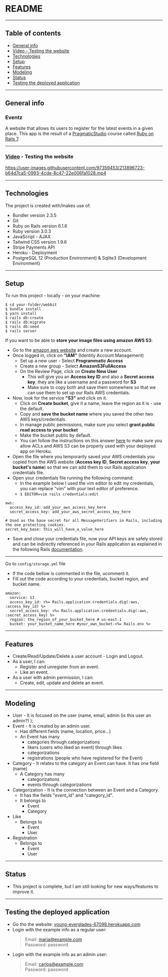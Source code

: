 # README
---
## Table of contents
* [General info](#general-info)
* [Video - Testing the website](#video---testing-the-website)
* [Technologies](#technologies)
* [Setup](#setup)
* [Features](#features)
* [Modeling](#modeling)
* [Status](#status)
* [Testing the deployed application](#testing-the-deployed-application)
***
## General info
### Eventz
A website that allows its users to register for the latest events in a given place.
This app is the result of a [PragmaticStudio](https://pragmaticstudio.com/) course called [Ruby on Rails 7](https://pragmaticstudio.com/rails).
***
### [Video](https://www.loom.com/share/f0f5396117d44f1a8de70bbf2acc3453) - Testing the website

https://user-images.githubusercontent.com/97359453/213896723-b64d7ca5-0993-4cde-8c47-22e006fa1028.mp4

---
## Technologies
The project is created with/makes use of:
* Bundler version 2.3.5
* Git
* Ruby on Rails version 6.1.6
* Ruby version 3.0.3
* JavaScript - AJAX
* Tailwind CSS version 1.9.6
* Stripe Payments API
* Heroku - Deployment
* PostgreSQL 12 (Production Environment) & Sqlite3 (Development Environment)
---
## Setup
To run this project - locally - on your machine:
```
$ cd your-folder/webbit
$ bundle install
$ yarn install
$ rails db:create
$ rails db:migrate
$ rails db:seed
$ rails server
```
If you want to be able to **store your image files using amazon AWS S3**:

 * Go to the [amazon aws website](https://aws.amazon.com/) and create a new account.
 * Once logged in, click on **"IAM"** (Identity Account Management)
	 * Set up a new user - Select **Programmatic Access**
	 * Create a new group - Select **AmazonS3FullAccess**
	 * On the Review Page, click on **Create New User**
		 * This will give you an **Access key ID** and also a **Secret access key**, they are like a username and a password for **S3**
		 * Make sure to copy both and save them somewhere so that we can use them to set up our Rails AWS credentials.
* Now, look for the service **"S3"** and click on it.
	* Click on **Create bucket**, give it a name, leave the region as it is - use the default.
	* Copy and **save the bucket name** where you saved the other two AWS keys/credentials.
	* In manage public permissions, make sure you select **grant public read access to your bucket**
	* Make the bucket public by default.
	* You can follow the instructions on this answer [here](https://stackoverflow.com/a/70603995) to make sure you allow ACLs and AWS S3 can be properly used with your deployed app on Heroku.
* Open the file where you temporarily saved your AWS credentials you copied from the AWS website (**Access key ID**, **Secret access key**, **your bucket's name**) so that we can add them to our Rails application credentials file.
 * Open your credentials file running the following command:
	+  In the example below I used the vim editor to edit my credentials, you can replace "vim" with your text editor of preference.
	+ ```$ EDITOR=vim rails credentials:edit```
```
aws:
  access_key_id: add_your_aws_access_key_here
  secret_access_key: add_your_aws_secret_access_key_here

# Used as the base secret for all MessageVerifiers in Rails, including the one protecting cookies.
secret_key_base: this_will_have_a_value_here
```
 * Save and close your credentials file, now your API keys are safely stored and can be indirectly referenced in your Rails application as explained in the following Rails [documentation](https://guides.rubyonrails.org/security.html#custom-credentials).
---
Go to ```config/storage.yml``` file
  * If the code bellow is commented in the file, ucomment it.
  * Fill out the code according to your credentials, bucket region, and bucket name.
```
amazon:
  service: S3
  access_key_id: <%= Rails.application.credentials.dig(:aws, :access_key_id) %>
  secret_access_key: <%= Rails.application.credentials.dig(:aws, :secret_access_key) %>
  region: the_region_of_your_bucket_here # us-east-1
  bucket: your_bucket_name_here #your_own_bucket-<%= Rails.env %>
```
***
## Features
* Create/Read/Update/Delete a user account - Login and Logout.
* As a user, I can:
    * Register and unregister from an event.
    * Like an event.
* As a user with admin permission, I can:
    * Create, edit, update and delete an event.
---
## Modeling
* User - It is focused on the user (name, email, admin (is this user an admin?) );
* Event - It is created by an admin user.
  * Has different fields (name, location, price...)
  * An Event has many
    * categories through categorizations
    * likers (users who liked an event) through likes
    * categorizations
    * registrations (people who have registered for the Event)
* Category - It relates to the category an Event can have. It has one field (name)
  * A Category has many
    * categorizations
    * events through categorizations
* Categorization - It is the connection between an Event and a Category.
  * It has the fields "event_id" and "category_id".
  * It belongs to
    * Event
    * Category
* Like
  * Belongs to
    * Event
    * User
* Registration
  * Belongs to
    * Event
    * User
***
## Status
* This project is complete, but I am still looking for new ways/features to improve it.
***
## Testing the deployed application
* Go tho the website: [young-everglades-67098.herokuapp.com](https://young-everglades-67098.herokuapp.com/)
* Login with the example info as a regular user:
    > Email: maria@example.com\
    > Password: password
* Login with the example info as an admin user:
    > Email: carlos@example.com\
    > Password: password
